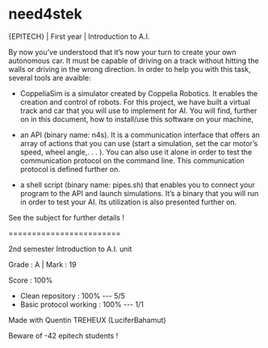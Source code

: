 # need4stek
{EPITECH} | First year | Introduction to A.I.

By now you’ve understood that it’s now your turn to create your own autonomous car. It must be capable
of driving on a track without hitting the walls or driving in the wrong direction.
In order to help you with this task, several tools are avaible:

- CoppeliaSim is a simulator created by Coppelia Robotics. It enables the creation and control of robots.
For this project, we have built a virtual track and car that you will use to implement for AI. You will find,
further on in this document, how to install/use this software on your machine,

- an API (binary name: n4s). It is a communication interface that offers an array of actions that you can
use (start a simulation, set the car motor’s speed, wheel angle,. . . ). You can also use it alone in order
to test the communication protocol on the command line. This communication protocol is defined
further on.

- a shell script (binary name: pipes.sh) that enables you to connect your program to the API and launch
simulations. It’s a binary that you will run in order to test your AI. Its utilization is also presented further
on.

See the subject for further details !

========================

2nd semester Introduction to A.I. unit

Grade : A | Mark : 19

Score : 100%

   - Clean repository : 100% --- 5/5
   - Basic protocol working : 100% --- 1/1

Made with Quentin TREHEUX (LuciferBahamut)

Beware of -42 epitech students !
